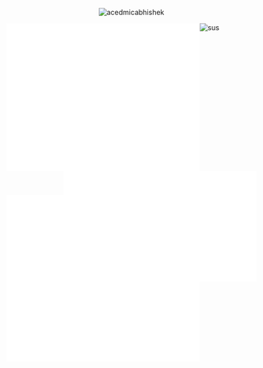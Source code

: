 <p align="center">
  <img src="https://komarev.com/ghpvc/?username=acedmicabhishek&label=Profile%20views&color=0e75b6&style=flat" alt="acedmicabhishek" />
</p>

[<img align="left" width="390" alt="🦑" src="https://github.com/acedmicabhishek/acedmicabhishek/blob/main/github-metrics.svg">](#)
[<img align="right" width="390" alt="🦑" src="https://github.com/acedmicabhishek/acedmicabhishek/blob/main/metrics.plugin.achievements.svg">](#)
[<img align="left" width="790" alt="🦑" src="https://github.com/acedmicabhishek/acedmicabhishek/blob/main/metrics.plugin.languages.details.svg">](#)
[<img align="left" width="390" alt="🦑" src="https://github.com/acedmicabhishek/acedmicabhishek/blob/main/metrics.plugin.isocalendar.svg">](#)
<!-- <a alight="left" width="390" href="https://github.com/acedmicabhishek"><img align="center" src="https://github-readme-stats.vercel.app/api?username=acedmicabhishek&theme=dracula&count_private=true&hide=stars&show_icons=true&line_height=27&hide_border=true" alt="ace's github stats" height="150px" style="border: none !important;" /></a>--!>

<!-- [![trophy](https://github-profile-trophy.vercel.app/?username=acedmicabhishek&theme=dracula&rank=-?&margin-w=4&no-frame=true)](https://github.com/acedmicabhishek) --!>


<img aling="left" alt="sus" src="https://github.com/cat-milk/Anime-Girls-Holding-Programming-Books/blob/master/Vulkan/Arima_Kana_Vulkan_Programming_Guide.png">
 <!-- <img align="right" alt="🦑" src="https://github.com/cat-milk/Anime-Girls-Holding-Programming-Books/blob/master/ASM/iM%40S_Shijo_Takane_holding_Assembly_Language_for_x86_Processors.png"> --!>
<!-- https://user-images.githubusercontent.com/22963968/114021347-e3c48b80-9870-11eb-8bc8-998bf39b4d0d.png --!>

